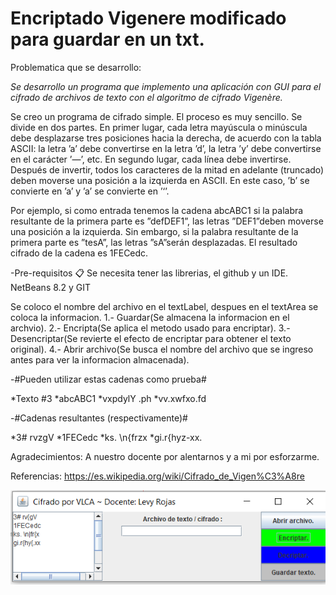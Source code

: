 # Encriptado Vigenere modificado para guardar en un txt.

Problematica que se desarrollo:

*Se desarrollo un programa que implemento una aplicación con GUI para el cifrado de archivos de texto con el algoritmo de cifrado Vigenère.*

Se creo un programa de cifrado simple. El proceso es muy sencillo. Se divide en dos partes.
 En primer lugar, cada letra mayúscula o minúscula debe desplazarse tres posiciones
hacia la derecha, de acuerdo con la tabla ASCII: la letra ’a’ debe convertirse en la letra
’d’, la letra ’y’ debe convertirse en el carácter ’—’, etc. En segundo lugar, cada línea debe
invertirse. Después de invertir, todos los caracteres de la mitad en adelante (truncado) deben
moverse una posición a la izquierda en ASCII. En este caso, ’b’ se convierte en ’a’ y ’a’ se
convierte en ’‘’.

Por ejemplo, si como entrada tenemos la cadena abcABC1 si la palabra resultante de la
primera parte es ”defDEF1”, las letras ”DEF1”deben moverse una posición a la izquierda.
Sin embargo, si la palabra resultante de la primera parte es ”tesA”, las letras ”sA”serán
desplazadas. El resultado cifrado de la cadena es 1FECedc.

-Pre-requisitos 📋
Se necesita tener las librerias, el github y un IDE.
NetBeans 8.2 y GIT

Se coloco el nombre del archivo en el textLabel, despues en el textArea se coloca la informacion.
1.- Guardar(Se almacena la informacion en el archvio).
2.- Encripta(Se aplica el metodo usado para encriptar).
3.- Desencriptar(Se revierte el efecto de encriptar para obtener el texto original).
4.- Abrir archivo(Se busca el nombre del archivo que se ingreso antes para ver la informacion almacenada).

-#Pueden utilizar estas cadenas como prueba#

*Texto #3
*abcABC1
*vxpdylY .ph
*vv.xwfxo.fd
	
-#Cadenas resultantes (respectivamente)#

*3# rvzgV
*1FECedc
*ks. \n{frzx
*gi.r{hyz-xx.

Agradecimientos: A nuestro docente por alentarnos y a mi por esforzarme.

Referencias: 
https://es.wikipedia.org/wiki/Cifrado_de_Vigen%C3%A8re

![](figures/logo_rmarkdown.png)



